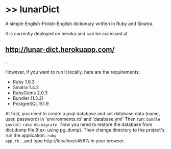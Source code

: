 <h1> >> lunarDict </h1>

A simple English-Polish-English dictionary written in Ruby and Sinatra. 

It is currently deployed on heroku and can be accessed at <h2>http://lunar-dict.herokuapp.com/</h2>. 

However, if you want to run it locally, here are the requirements: 
<ul>
<li>Ruby 1.9.3</li>
<li>Sinatra 1.4.2 </li>
<li>RubyGems 2.0.3 </li>
<li>Bundler (1.3.2)</li>
<li>PostgreSQL 9.1.9 </li>
</ul>

At first, you need to create a psql database and set database data (name, user, password) in 'environments.rb' and 'database.yml'
Then run:
<code>bundle install</code>
<code>rake db:migrate </code>
Now you need to restore the database from dict.dump file (f.ex. using pg_dump).
Then change directory to the project's, run the application: 
<code>ruby app.rb</code>
...and type http://localhost:4567/ in your browser.

